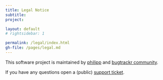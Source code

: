 ```yaml
---
title: Legal Notice
subtitle: 
project: 

layout: default
# rightsidebar: 1

permalink: /legal/index.html
gh-file: /pages/legal.md
---
```


This software project is maintained by [philipp](https://github.com/philipp-r) and [bugtrackr community](https://github.com/bugtrackr).

If you have any questions open a (public) [support ticket](https://bb.bugtrackr.eu/index.php?project=support&page=issues).
